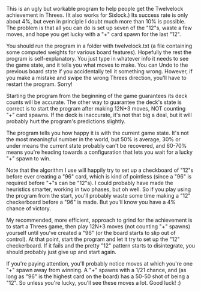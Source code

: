 This is an ugly but workable program to help people get the Twelvelock
achievement in Threes.  (It also works for Sixlock.)  Its success rate is
only about 4%, but even in principle I doubt much more than 10% is
possible.  The problem is that all you can do is set up seven of the
"12"s, waste a few moves, and hope you get lucky with a "+" card spawn
for the last "12".

You should run the program in a folder with twelvelock.txt (a file
containing some computed weights for various board features).  Hopefully
the rest the program is self-explanatory.  You just type in whatever info
it needs to see the game state, and it tells you what moves to make.  You
can Undo to the previous board state if you accidentally tell it something
wrong.  However, if you make a mistake and swipe the wrong Threes
direction, you'll have to restart the program.  Sorry!

Starting the program from the beginning of the game guarantees its deck
counts will be accurate.  The other way to guarantee the deck's state is
correct is to start the program after making 12N+3 moves, NOT counting "+"
card spawns.  If the deck is inaccurate, it's not that big a deal, but it
will probably hurt the program's predictions slightly.

The program tells you how happy it is with the current game state.  It's
not the most meaningful number in the world, but 50% is average, 30% or
under means the current state probably can't be recovered, and 60-70%
means you're heading towards a configuration that lets you wait for a
lucky "+" spawn to win.

Note that the algorithm I use will happily try to set up a checkboard of
"12"s before ever creating a "96" card, which is kind of pointless (since
a "96" is required before "+"s can be "12"s).  I could probably have made
the heuristics smarter, working in two phases, but oh well.  So if you
play using the program from the start, you'll probably waste some time
making a "12" checkerboard before a "96" is made.  But you'll know you
have a 4% chance of victory.

My recommended, more efficient, approach to grind for the achievement is
to start a Threes game, then play 12N+3 moves (not counting "+" spawns)
yourself until you've created a "96" (or the board starts to slip out of
control).  At that point, start the program and let it try to set up the
"12" checkerboard.  If it fails and the pretty "12" pattern starts to
disintegrate, you should probably just give up and start again.

If you're paying attention, you'll probably notice moves at which you're
one "+" spawn away from winning.  A "+" spawns with a 1/21 chance, and (as
long as "96" is the highest card on the board) has a 50-50 shot of being a
"12".  So unless you're lucky, you'll see these moves a lot.  Good luck! :)

